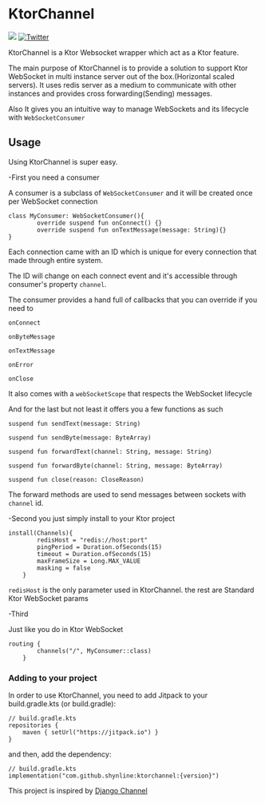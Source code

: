 # KtorChannel
[![](https://jitpack.io/v/shynline/ktorchannel.svg)](https://jitpack.io/#shynline/ktorchannel)
[![Twitter](https://img.shields.io/badge/Twitter-%40shynline-red?style=flat)](http://twitter.com/shynline)

KtorChannel is a Ktor Websocket wrapper which act as a Ktor feature.

The main purpose of KtorChannel is to provide a solution to support Ktor WebSocket in multi instance server out of the box.(Horizontal scaled servers).
It uses redis server as a medium to communicate with other instances and provides cross forwarding(Sending) messages.

Also
It gives you an intuitive way to manage WebSockets and its lifecycle with `WebSocketConsumer`


## Usage
Using KtorChannel is super easy.

-First you need a consumer

A consumer is a subclass of `WebSocketConsumer` and it will be created once per WebSocket connection
```
class MyConsumer: WebSocketConsumer(){
        override suspend fun onConnect() {}
        override suspend fun onTextMessage(message: String){}
}
```
Each connection came with an ID which is unique for every connection that made through entire system.

The ID will change on each connect event and it's accessible through consumer's property `channel`.

The consumer provides a hand full of callbacks that you can override if you need to

`onConnect`

`onByteMessage`

`onTextMessage`

`onError`

`onClose`

It also comes with a `webSocketScope` that respects the WebSocket lifecycle

And for the last but not least it offers you a few functions as such

`suspend fun sendText(message: String)`

`suspend fun sendByte(message: ByteArray)`

`suspend fun forwardText(channel: String, message: String)`

`suspend fun forwardByte(channel: String, message: ByteArray)`

`suspend fun close(reason: CloseReason)`

The forward methods are used to send messages between sockets with `channel` id.

-Second you just simply install to your Ktor project

```
install(Channels){
        redisHost = "redis://host:port"
        pingPeriod = Duration.ofSeconds(15)
        timeout = Duration.ofSeconds(15)
        maxFrameSize = Long.MAX_VALUE
        masking = false
    }
```

`redisHost` is the only parameter used in KtorChannel. the rest are Standard Ktor WebSocket params

-Third

Just like you do in Ktor WebSocket

```
routing {
        channels("/", MyConsumer::class)
    }
```



### Adding to your project
In order to use KtorChannel, you need to add Jitpack to your build.gradle.kts (or build.gradle):

```
// build.gradle.kts
repositories {
    maven { setUrl("https://jitpack.io") }
}
```
and then, add the dependency:

```
// build.gradle.kts
implementation("com.github.shynline:ktorchannel:{version}")
```

This project is inspired by [Django Channel](https://github.com/django/channels)
